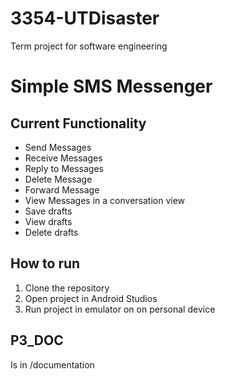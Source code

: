 # 3354-UTDisaster
Term project for software engineering

# Simple SMS Messenger
## Current Functionality
- Send Messages
- Receive Messages
- Reply to Messages
- Delete Message
- Forward Message
- View Messages in a conversation view
- Save drafts
- View drafts
- Delete drafts

## How to run
1. Clone the repository 
2. Open project in Android Studios
3. Run project in emulator on on personal device

## P3_DOC
Is in /documentation
